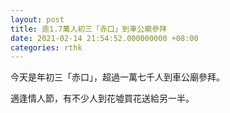 ```yaml
---
layout: post
title: 逾1.7萬人初三「赤口」到車公廟參拜
date: 2021-02-14 21:54:52.000000000 +08:00
categories: rthk
---
```


今天是年初三「赤口」，超過一萬七千人到車公廟參拜。

適逢情人節，有不少人到花墟買花送給另一半。
